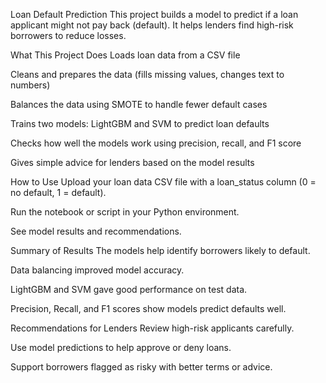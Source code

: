 Loan Default Prediction
This project builds a model to predict if a loan applicant might not pay back (default). It helps lenders find high-risk borrowers to reduce losses.

What This Project Does
Loads loan data from a CSV file

Cleans and prepares the data (fills missing values, changes text to numbers)

Balances the data using SMOTE to handle fewer default cases

Trains two models: LightGBM and SVM to predict loan defaults

Checks how well the models work using precision, recall, and F1 score

Gives simple advice for lenders based on the model results

How to Use
Upload your loan data CSV file with a loan_status column (0 = no default, 1 = default).

Run the notebook or script in your Python environment.

See model results and recommendations.


Summary of Results
The models help identify borrowers likely to default.

Data balancing improved model accuracy.

LightGBM and SVM gave good performance on test data.

Precision, Recall, and F1 scores show models predict defaults well.

Recommendations for Lenders
Review high-risk applicants carefully.

Use model predictions to help approve or deny loans.

Support borrowers flagged as risky with better terms or advice.
